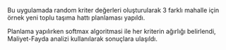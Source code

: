 Bu uygulamada random kriter değerleri oluşturularak 3 farklı mahalle için örnek yeni toplu taşıma hattı planlaması yapıldı.


Planlama yapılırken softmax algoritmasi ile her kriterin ağırlığı belirlendi,
Maliyet-Fayda analizi kullanılarak sonuçlara ulaşıldı.
